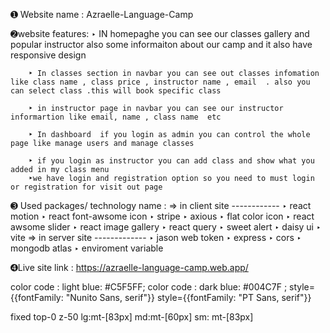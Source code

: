 ➊ Website name  :  Azraelle-Language-Camp

➋website features:
        ‣ IN homepaghe you can see our classes gallery and popular instructor also some informaiton about our camp and it also have responsive design 

        ‣ In classes section in navbar you can see out classes infomation like class name , class price , instructor name , email  . also you can select class .this will book specific class 
        
        ‣ in instructor page in navbar you can see our instructor informartion like email, name , class name  etc

        ‣ In dashboard  if you login as admin you can control the whole page like manage users and manage classes

        ‣ if you login as instructor you can add class and show what you added in my class menu
        ‣we have login and registration option so you need to must login or registration for visit out page

➌ Used packages/ technology name :
   =>  in client site ------------
        ‣ react motion 
        ‣ react font-awsome icon
        ‣ stripe 
        ‣ axious
        ‣ flat color icon
        ‣ react awsome slider
        ‣ react image gallery
        ‣ react query
        ‣ sweet alert
        ‣ daisy ui
        ‣ vite
   =>  in server site -------------
        ‣ jason web  token
        ‣ express
        ‣ cors
        ‣ mongodb atlas
        ‣ enviroment variable

➍Live site link : https://azraelle-language-camp.web.app/

color code : light blue: #C5F5FF;
color code : dark blue: #004C7F ;
  style={{fontFamily: "Nunito Sans, serif"}}
   style={{fontFamily: "PT Sans, serif"}}

 fixed top-0 z-50
 lg:mt-[83px] md:mt-[60px] sm: mt-[83px]
